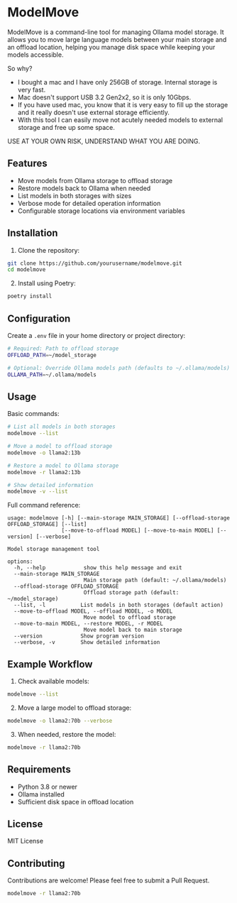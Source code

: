 # ModelMove

ModelMove is a command-line tool for managing Ollama model storage. It allows you to move large language models between your main storage and an offload location, helping you manage disk space while keeping your models accessible.

So why?
- I bought a mac and I have only 256GB of storage. Internal storage is very fast.
- Mac doesn't support USB 3.2 Gen2x2, so it is only 10Gbps.
- If you have used mac, you know that it is very easy to fill up the storage and it really doesn't use external storage efficiently.
- With this tool I can easily move not acutely needed models to external storage and free up some space. 

USE AT YOUR OWN RISK, UNDERSTAND WHAT YOU ARE DOING.


## Features

- Move models from Ollama storage to offload storage
- Restore models back to Ollama when needed
- List models in both storages with sizes
- Verbose mode for detailed operation information
- Configurable storage locations via environment variables

## Installation

1. Clone the repository:
```bash
git clone https://github.com/yourusername/modelmove.git
cd modelmove
```

2. Install using Poetry:
```bash
poetry install
```

## Configuration

Create a `.env` file in your home directory or project directory:
```bash
# Required: Path to offload storage
OFFLOAD_PATH=~/model_storage

# Optional: Override Ollama models path (defaults to ~/.ollama/models)
OLLAMA_PATH=~/.ollama/models
```

## Usage

Basic commands:
```bash
# List all models in both storages
modelmove --list

# Move a model to offload storage
modelmove -o llama2:13b

# Restore a model to Ollama storage
modelmove -r llama2:13b

# Show detailed information
modelmove -v --list
```

Full command reference:
```
usage: modelmove [-h] [--main-storage MAIN_STORAGE] [--offload-storage OFFLOAD_STORAGE] [--list] 
                 [--move-to-offload MODEL] [--move-to-main MODEL] [--version] [--verbose]

Model storage management tool

options:
  -h, --help            show this help message and exit
  --main-storage MAIN_STORAGE
                        Main storage path (default: ~/.ollama/models)
  --offload-storage OFFLOAD_STORAGE
                        Offload storage path (default: ~/model_storage)
  --list, -l           List models in both storages (default action)
  --move-to-offload MODEL, --offload MODEL, -o MODEL
                        Move model to offload storage
  --move-to-main MODEL, --restore MODEL, -r MODEL
                        Move model back to main storage
  --version            Show program version
  --verbose, -v        Show detailed information
```

## Example Workflow

1. Check available models:
```bash
modelmove --list
```

2. Move a large model to offload storage:
```bash
modelmove -o llama2:70b --verbose
```

3. When needed, restore the model:
```bash
modelmove -r llama2:70b
```

## Requirements

- Python 3.8 or newer
- Ollama installed
- Sufficient disk space in offload location

## License

MIT License

## Contributing

Contributions are welcome! Please feel free to submit a Pull Request.

```bash
modelmove -r llama2:70b
```

